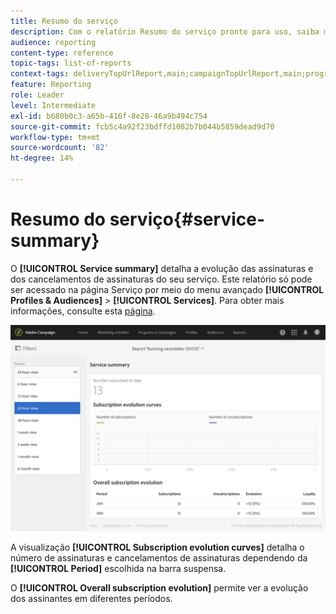```yaml
---
title: Resumo do serviço
description: Com o relatório Resumo do serviço pronto para uso, saiba mais sobre a evolução das assinaturas e dos cancelamentos de assinaturas.
audience: reporting
content-type: reference
topic-tags: list-of-reports
context-tags: deliveryTopUrlReport,main;campaignTopUrlReport,main;programTopUrlReport,main
feature: Reporting
role: Leader
level: Intermediate
exl-id: b680b0c3-a65b-416f-8e28-46a9b494c754
source-git-commit: fcb5c4a92f23bdffd1082b7b044b5859dead9d70
workflow-type: tm+mt
source-wordcount: '82'
ht-degree: 14%

---
```


# Resumo do serviço{#service-summary}

O **[!UICONTROL Service summary]** detalha a evolução das assinaturas e dos cancelamentos de assinaturas do seu serviço.
Este relatório só pode ser acessado na página Serviço por meio do menu avançado **[!UICONTROL Profiles & Audiences]** > **[!UICONTROL Services]**. Para obter mais informações, consulte esta [página](../../audiences/using/monitoring-subscriptions.md#service-reports).

![](assets/service-summary.png)

A visualização **[!UICONTROL Subscription evolution curves]** detalha o número de assinaturas e cancelamentos de assinaturas dependendo da **[!UICONTROL Period]** escolhida na barra suspensa.

O **[!UICONTROL Overall subscription evolution]** permite ver a evolução dos assinantes em diferentes períodos.
